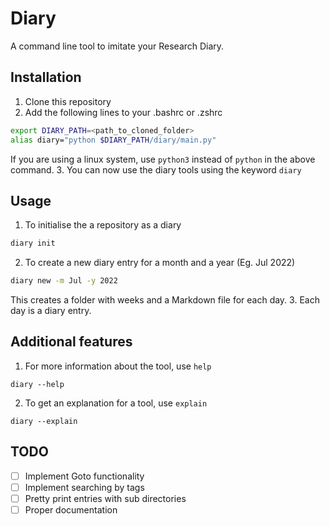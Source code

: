 # Diary
A command line tool to imitate your Research Diary.

## Installation
1. Clone this repository
2. Add the following lines to your .bashrc or .zshrc
```bash
export DIARY_PATH=<path_to_cloned_folder>
alias diary="python $DIARY_PATH/diary/main.py"
```
If you are using a linux system, use `python3` instead of `python` in the above command.
3. You can now use the diary tools using the keyword `diary`

## Usage
1. To initialise the a repository as a diary
```bash
diary init
```
2. To create a new diary entry for a month and a year (Eg. Jul 2022)
```bash
diary new -m Jul -y 2022
```
This creates a folder with weeks and a Markdown file for each day.
3. Each day is a diary entry.

## Additional features
1. For more information about the tool, use `help`
```
diary --help
```
2. To get an explanation for a tool, use `explain`
```
diary --explain
```

## TODO
- [ ] Implement Goto functionality
- [ ] Implement searching by tags
- [ ] Pretty print entries with sub directories
- [ ] Proper documentation